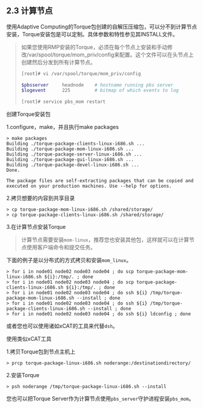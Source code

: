

## 2.3 计算节点

使用Adaptive Computing的Torque包创建的自解压压缩包，可以分不到计算节点安装，Torque安装包是可以定制。具体参数和特性参见其INSTALL文件。

> 如果您使用RMP安装的Torque，必须在每个节点上安装和手动修改/var/spool/torque/mom\_priv/config来配置。这个文件可以在头节点上创建然后分发到所有计算节点。
>
> ```bash
> [root]# vi /var/spool/torque/mom_priv/config
> 			
> $pbsserver     headnode    # hostname running pbs server     
> $logevent      225         # bitmap of which events to log
>  
> [root]# service pbs_mom restart
> ```

创建Torque安装包

1.configure，make，并且执行make packages

```
> make packages
Building ./torque-package-clients-linux-i686.sh ...
Building ./torque-package-mom-linux-i686.sh ...
Building ./torque-package-server-linux-i686.sh ...
Building ./torque-package-gui-linux-i686.sh ...
Building ./torque-package-devel-linux-i686.sh ...
Done.
 
The package files are self-extracting packages that can be copied and executed on your production machines. Use --help for options.
```

2.拷贝想要的内容到共享目录

```
> cp torque-package-mom-linux-i686.sh /shared/storage/
> cp torque-package-clients-linux-i686.sh /shared/storage/
```

3.在计算节点安装Torque

> 计算节点需要安装`mom-linux`，推荐您也安装其他包，这样就可以在计算节点使用客户端命令和提交任务。

下面的例子是以分布式的方式拷贝和安装`mom_linux`。

```
> for i in node01 node02 node03 node04 ; do scp torque-package-mom-linux-i686.sh ${i}:/tmp/. ; done
> for i in node01 node02 node03 node04 ; do scp torque-package-clients-linux-i686.sh ${i}:/tmp/. ; done
> for i in node01 node02 node03 node04 ; do ssh ${i} /tmp/torque-package-mom-linux-i686.sh --install ; done
> for i in node01 node02 node03 node04 ; do ssh ${i} /tmp/torque-package-clients-linux-i686.sh --install ; done
> for i in node01 node02 node03 node04 ; do ssh ${i} ldconfig ; done
```

或者您也可以使用诸如xCAT的工具来代替`dsh`。

使用类似xCAT工具

1.拷贝Torque包到节点主机上

```
> prcp torque-package-linux-i686.sh noderange:/destinationdirectory/
```

2.安装Torque

```
> psh noderange /tmp/torque-package-linux-i686.sh --install
```

您也可以把Torque Server作为计算节点使用`pbs_server`守护进程安装`pbs_mom`。

